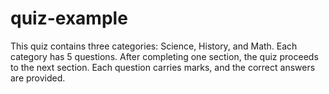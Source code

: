 # quiz-example
This quiz contains three categories: Science, History, and Math. 
Each category has 5 questions. After completing one section, the quiz proceeds to the next section. 
Each question carries marks, and the correct answers are provided.
